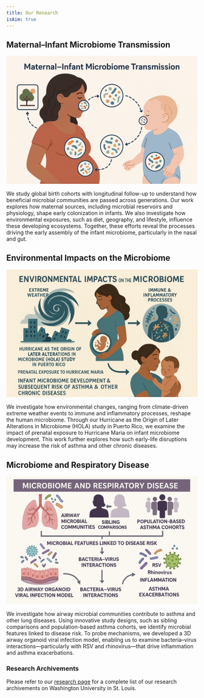 ```yaml
---
title: Our Research
isAim: true
---
```


## Maternal–Infant Microbiome Transmission  

!["Maternal-Infant Microbiome Transmission"](/assets/research/transmission.webp)  

We study global birth cohorts with longitudinal follow-up to understand how beneficial microbial communities are passed across generations. Our work explores how maternal sources, including microbial reservoirs and physiology, shape early colonization in infants. We also investigate how environmental exposures, such as diet, geography, and lifestyle, influence these developing ecosystems. Together, these efforts reveal the processes driving the early assembly of the infant microbiome, particularly in the nasal and gut.

## Environmental Impacts on the Microbiome

!["HOLA"](/assets/research/HOLA.webp)

We investigate how environmental changes, ranging from climate-driven extreme weather events to immune and inflammatory processes, reshape the human microbiome. Through our Hurricane as the Origin of Later Alterations in Microbiome (HOLA) study in Puerto Rico, we examine the impact of prenatal exposure to Hurricane Maria on infant microbiome development. This work further explores how such early-life disruptions may increase the risk of asthma and other chronic diseases.

## Microbiome and Respiratory Disease

!["Asthma"](/assets/research/asthma.webp)

We investigate how airway microbial communities contribute to asthma and other lung diseases. Using innovative study designs, such as sibling comparisons and population-based asthma cohorts, we identify microbial features linked to disease risk. To probe mechanisms, we developed a 3D airway organoid viral infection model, enabling us to examine bacteria–virus interactions—particularly with RSV and rhinovirus—that drive inflammation and asthma exacerbations.

### Research Archivements

Please refer to our [research page](https://sites.wustl.edu/leyaowanglab/research/) for a complete list of our research archivements on Washington University in St. Louis.